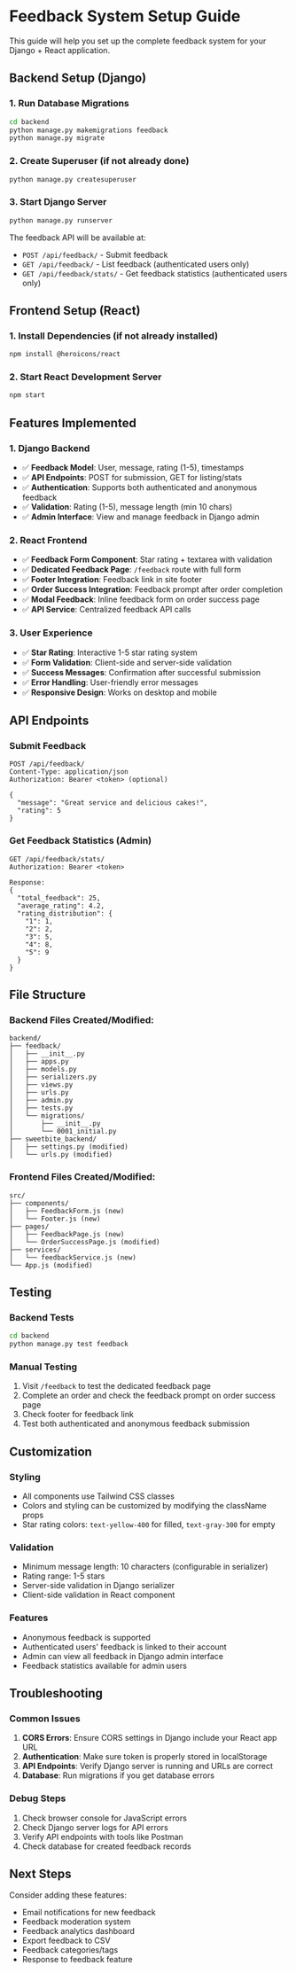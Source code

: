 # Feedback System Setup Guide

This guide will help you set up the complete feedback system for your Django + React application.

## Backend Setup (Django)

### 1. Run Database Migrations

```bash
cd backend
python manage.py makemigrations feedback
python manage.py migrate
```

### 2. Create Superuser (if not already done)

```bash
python manage.py createsuperuser
```

### 3. Start Django Server

```bash
python manage.py runserver
```

The feedback API will be available at:
- `POST /api/feedback/` - Submit feedback
- `GET /api/feedback/` - List feedback (authenticated users only)
- `GET /api/feedback/stats/` - Get feedback statistics (authenticated users only)

## Frontend Setup (React)

### 1. Install Dependencies (if not already installed)

```bash
npm install @heroicons/react
```

### 2. Start React Development Server

```bash
npm start
```

## Features Implemented

### 1. Django Backend
- ✅ **Feedback Model**: User, message, rating (1-5), timestamps
- ✅ **API Endpoints**: POST for submission, GET for listing/stats
- ✅ **Authentication**: Supports both authenticated and anonymous feedback
- ✅ **Validation**: Rating (1-5), message length (min 10 chars)
- ✅ **Admin Interface**: View and manage feedback in Django admin

### 2. React Frontend
- ✅ **Feedback Form Component**: Star rating + textarea with validation
- ✅ **Dedicated Feedback Page**: `/feedback` route with full form
- ✅ **Footer Integration**: Feedback link in site footer
- ✅ **Order Success Integration**: Feedback prompt after order completion
- ✅ **Modal Feedback**: Inline feedback form on order success page
- ✅ **API Service**: Centralized feedback API calls

### 3. User Experience
- ✅ **Star Rating**: Interactive 1-5 star rating system
- ✅ **Form Validation**: Client-side and server-side validation
- ✅ **Success Messages**: Confirmation after successful submission
- ✅ **Error Handling**: User-friendly error messages
- ✅ **Responsive Design**: Works on desktop and mobile

## API Endpoints

### Submit Feedback
```http
POST /api/feedback/
Content-Type: application/json
Authorization: Bearer <token> (optional)

{
  "message": "Great service and delicious cakes!",
  "rating": 5
}
```

### Get Feedback Statistics (Admin)
```http
GET /api/feedback/stats/
Authorization: Bearer <token>

Response:
{
  "total_feedback": 25,
  "average_rating": 4.2,
  "rating_distribution": {
    "1": 1,
    "2": 2,
    "3": 5,
    "4": 8,
    "5": 9
  }
}
```

## File Structure

### Backend Files Created/Modified:
```
backend/
├── feedback/
│   ├── __init__.py
│   ├── apps.py
│   ├── models.py
│   ├── serializers.py
│   ├── views.py
│   ├── urls.py
│   ├── admin.py
│   ├── tests.py
│   └── migrations/
│       ├── __init__.py
│       └── 0001_initial.py
├── sweetbite_backend/
│   ├── settings.py (modified)
│   └── urls.py (modified)
```

### Frontend Files Created/Modified:
```
src/
├── components/
│   ├── FeedbackForm.js (new)
│   └── Footer.js (new)
├── pages/
│   ├── FeedbackPage.js (new)
│   └── OrderSuccessPage.js (modified)
├── services/
│   └── feedbackService.js (new)
└── App.js (modified)
```

## Testing

### Backend Tests
```bash
cd backend
python manage.py test feedback
```

### Manual Testing
1. Visit `/feedback` to test the dedicated feedback page
2. Complete an order and check the feedback prompt on order success page
3. Check footer for feedback link
4. Test both authenticated and anonymous feedback submission

## Customization

### Styling
- All components use Tailwind CSS classes
- Colors and styling can be customized by modifying the className props
- Star rating colors: `text-yellow-400` for filled, `text-gray-300` for empty

### Validation
- Minimum message length: 10 characters (configurable in serializer)
- Rating range: 1-5 stars
- Server-side validation in Django serializer
- Client-side validation in React component

### Features
- Anonymous feedback is supported
- Authenticated users' feedback is linked to their account
- Admin can view all feedback in Django admin interface
- Feedback statistics available for admin users

## Troubleshooting

### Common Issues

1. **CORS Errors**: Ensure CORS settings in Django include your React app URL
2. **Authentication**: Make sure token is properly stored in localStorage
3. **API Endpoints**: Verify Django server is running and URLs are correct
4. **Database**: Run migrations if you get database errors

### Debug Steps

1. Check browser console for JavaScript errors
2. Check Django server logs for API errors
3. Verify API endpoints with tools like Postman
4. Check database for created feedback records

## Next Steps

Consider adding these features:
- Email notifications for new feedback
- Feedback moderation system
- Feedback analytics dashboard
- Export feedback to CSV
- Feedback categories/tags
- Response to feedback feature
